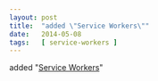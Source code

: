 ```yaml
---
layout: post
title:  "added \"Service Workers\""
date:   2014-05-08
tags:   [ service-workers ]
---
```


added "[Service Workers](/spec/service-workers)"

